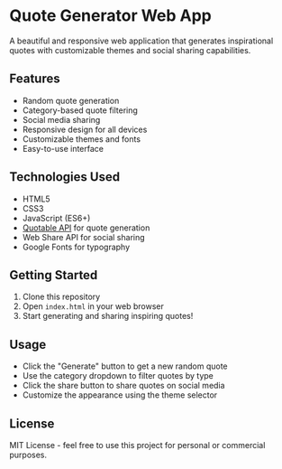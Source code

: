 # Quote Generator Web App

A beautiful and responsive web application that generates inspirational quotes with customizable themes and social sharing capabilities.

## Features

- Random quote generation
- Category-based quote filtering
- Social media sharing
- Responsive design for all devices
- Customizable themes and fonts
- Easy-to-use interface

## Technologies Used

- HTML5
- CSS3
- JavaScript (ES6+)
- [Quotable API](https://github.com/lukePeavey/quotable) for quote generation
- Web Share API for social sharing
- Google Fonts for typography

## Getting Started

1. Clone this repository
2. Open `index.html` in your web browser
3. Start generating and sharing inspiring quotes!

## Usage

- Click the "Generate" button to get a new random quote
- Use the category dropdown to filter quotes by type
- Click the share button to share quotes on social media
- Customize the appearance using the theme selector

## License

MIT License - feel free to use this project for personal or commercial purposes. 